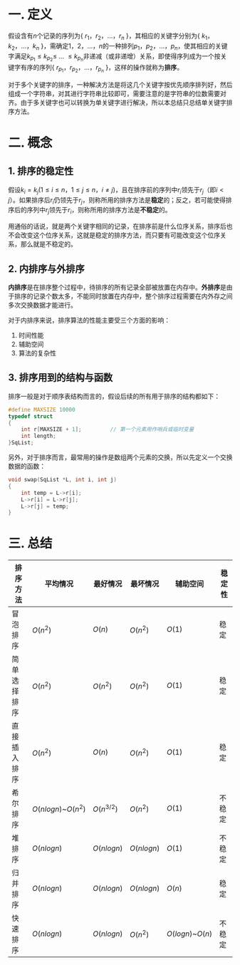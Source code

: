 # 一. 定义

假设含有$n$个记录的序列为{ $r_1$，$r_2$，...，$r_n$ }，其相应的关键字分别为{ $k_1$，$k_2$，...，$k_n$ }，需确定$1$，$2$，...，$n$的一种排列$p_1$，$p_2$，...，$p_n$，使其相应的关键字满足$k_{p_1}\leqslant k_{p_2}\leqslant$ ... $\leqslant k_{p_n}$非递减（或非递增）关系，即使得序列成为一个按关键字有序的序列{ $r_{p_1}$，$r_{p_2}$，...，$r_{p_n}$ }，这样的操作就称为**排序**。

对于多个关键字的排序，一种解决方法是将这几个关键字按优先顺序排列好，然后组成一个字符串，对其进行字符串比较即可，需要注意的是字符串的位数需要对齐。由于多关键字也可以转换为单关键字进行解决，所以本总结只总结单关键字排序方法。



# 二. 概念

## 1. 排序的稳定性

假设$k_i=k_j(1\leqslant i\leqslant n$，$1\leqslant j\leqslant n$，$i\neq j)$，且在排序前的序列中$r_i$领先于$r_j$（即$i<j$）。如果排序后$r_i$仍领先于$r_j$，则称所用的排序方法是**稳定**的；反之，若可能使得排序后的序列中$r_j$领先于$r_i$，则称所用的排序方法是**不稳定**的。

用通俗的话说，就是两个关键字相同的记录，在排序前是什么位序关系，排序后也不会改变这个位序关系，这就是稳定的排序方法，而只要有可能改变这个位序关系，那么就是不稳定的。



## 2. 内排序与外排序

**内排序**是在排序整个过程中，待排序的所有记录全部被放置在内存中。**外排序**是由于排序的记录个数太多，不能同时放置在内存中，整个排序过程需要在内外存之间多次交换数据才能进行。

对于内排序来说，排序算法的性能主要受三个方面的影响：

1. 时间性能
2. 辅助空间
3. 算法的复杂性



## 3. 排序用到的结构与函数

排序一般是对于顺序表结构而言的，假设后续的所有用于排序的结构都如下：

```c
#define MAXSIZE 10000
typedef struct
{
    int r[MAXSIZE + 1];			// 第一个元素用作哨兵或临时变量
    int length;
}SqList;
```

另外，对于排序而言，最常用的操作是数组两个元素的交换，所以先定义一个交换数据的函数：

```c
void swap(SqList *L, int i, int j)
{
    int temp = L->r[i];
    L->r[i] = L->r[j];
    L->r[j] = temp;
}
```



# 三. 总结

| 排序方法     | 平均情况                | 最好情况       | 最坏情况     | 辅助空间             | 稳定性 |
| ------------ | ----------------------- | -------------- | ------------ | -------------------- | ------ |
| 冒泡排序     | $O(n^2)$              | $O(n)$       | $O(n^2)$   | $O(1)$             | 稳定   |
| 简单选择排序 | $O(n^2)$              | $O(n^2)$     | $O(n^2)$   | $O(1)$             | 稳定   |
| 直接插入排序 | $O(n^2)$              | $O(n)$       | $O(n^2)$   | $O(1)$             | 稳定   |
| 希尔排序     | $O(nlogn)$~$O(n^2)$ | $O(n^{3/2})$ | $O(n^2)$   | $O(1)$             | 不稳定 |
| 堆排序       | $O(nlogn)$            | $O(nlogn)$   | $O(nlogn)$ | $O(1)$             | 不稳定 |
| 归并排序     | $O(nlogn)$            | $O(nlogn)$   | $O(nlogn)$ | $O(n)$             | 稳定   |
| 快速排序     | $O(nlogn)$            | $O(nlogn)$   | $O(n^2)$   | $O(logn)$~$O(n)$ | 不稳定 |

